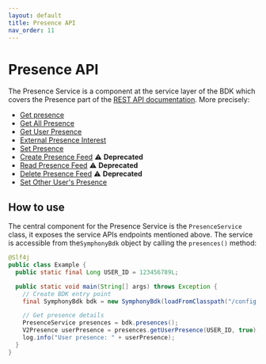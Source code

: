 ```yaml
---
layout: default
title: Presence API
nav_order: 11
---
```


# Presence API

The Presence Service is a component at the service layer of the BDK which covers the Presence part of the [REST API documentation](https://developers.symphony.com/restapi/main/presence).
More precisely:
* [Get presence](https://developers.symphony.com/restapi/main/presence/get-presence)
* [Get All Presence](https://developers.symphony.com/restapi/main/presence/get-all-presence)
* [Get User Presence](https://developers.symphony.com/restapi/main/presence/user-presence-v3)
* [External Presence Interest](https://developers.symphony.com/restapi/main/presence/register-user-presence-interest)
* [Set Presence](https://developers.symphony.com/restapi/main/presence/set-presence)
* [Create Presence Feed](https://developers.symphony.com/restapi/deprecated-endpoints/create-presence-feed) :warning: **Deprecated**
* [Read Presence Feed](https://developers.symphony.com/restapi/deprecated-endpoints/read-presence-feed) :warning: **Deprecated**
* [Delete Presence Feed](https://developers.symphony.com/restapi/deprecated-endpoints/delete-presence-feed) :warning: **Deprecated**
* [Set Other User's Presence](https://developers.symphony.com/restapi/main/presence/set-user-presence)


## How to use
The central component for the Presence Service is the `PresenceService` class, it exposes the service APIs endpoints mentioned above.
The service is accessible from the`SymphonyBdk` object by calling the `presences()` method:

```java
@Slf4j
public class Example {
  public static final Long USER_ID = 123456789L;

  public static void main(String[] args) throws Exception {
    // Create BDK entry point
    final SymphonyBdk bdk = new SymphonyBdk(loadFromClasspath("/config.yaml"));

    // Get presence details
    PresenceService presences = bdk.presences();
    V2Presence userPresence = presences.getUserPresence(USER_ID, true);
    log.info("User presence: " + userPresence);
  }
}
```
